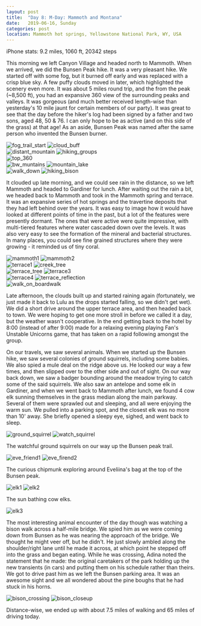 ```yaml
---
layout: post
title:  "Day 8: M-Day: Mammoth and Montana"
date:   2019-06-16, Sunday
categories: post
location: Mammoth hot springs, Yellowstone National Park, WY, USA
---
```


iPhone stats:  9.2 miles, 1060 ft, 20342 steps

This morning we left Canyon Village and headed north to Mammoth. When we arrived, we did the Bunsen Peak hike. It was a very pleasant hike. We started off with some fog, but it burned off early and was replaced with a crisp blue sky. A few puffy clouds moved in later, which highlighted the scenery even more. It was about 5 miles round trip, and the from the peak (~8,500 ft), you had an expansive 360 view of the surrounding peaks and valleys. It was gorgeous (and much better received length-wise than yesterday's 10 mile jaunt for certain members of our party). It was great to see that the day before the hiker's log had been signed by a father and two sons, aged 48, 50 & 76. I can only hope to be as active (and on this side of the grass) at that age! As an aside, Bunsen Peak was named after the same person who invented the Bunsen burner.

<div class="post-image post-image--split">
    <img src="https://lh3.googleusercontent.com/GQ0OCy94m4ysR8JfRNzP_Fb-pO9jn3bS1UueVzKDgNVvjf8FpRQzEmQaDmXWj9m4dbu-KsVtTAXvCLJ4Icy9zUqm8QFBf9C1_oP6vDYJLHlq6PUwjOUom7aL-H6JrED1BtV8PjOVdHDg3ig_u1NEWNh4dwKkg3bnG2VOTsVv7cAGdLl38SN2hrGYg8wGCloGPTtiB3EfM9cbxO3SOJFyNY6RG16_VNvIcZamhDDmutDXCxqicGdilYBHJRrUiZl8BvKwn4KEWKocp1haeXzAznCCGrmv_lRqWT_SCvgJbHKXPOKQHzTrYJn7YN6N2Hlwme06NOZhyVT3xU5nw_u6mjjz05HRP5DnOkrIDCW0ZaZY5elXH8pN5J1L_IUPttDdU6Ez7_ql4-ESADY5K55_KikUbT9iufXEXOtvusBkCV9EtuWQJZSdMYIl4_I4gbuhBO1apLIiC3e6uDObNeqlXwLTADD0jQyETQ45r4GZD2Ccai14A-N5vpHZqJOVI9fuMUgBFoj5fGsIcNpXX_PlQN0OmcCClkYlFgj5CSmVNQYjcLyzUQU1rIoHX2olaSnBfkNaROykYyFWz_gqzE0c5J-Siq_gRzb1Arqn8Fue9REkVhJKOtycOtpQ2Dx1_QTlkmc7aX92EAiTEbkqeN0zgQtJTjTKOWlkbQR2evmW-lGa5oqpZmmmJhhj-CRG2jXxj-Bn8dAiSN3YKTMfez4f-Z-UuA=w2114-h1408-no" alt="fog_trail_start" />
    <img src="https://lh3.googleusercontent.com/suU4iVZEKrZUbqFEv_D7votHo2sTMFQR0v8Dh7lSAiFSF9skV_dmPxZ5UProzrxodsaUdu_-zlAaxd-5IjldkmsRx64E6D8F-s4R-SvloAaJXHl4U7mT8kQQzVIBiKhIJ4gR5Plc6iW-OzRjkEOZoZQPPNgoR6big1sUxGPvel2s_DrUuGH6dP9_r5RG64Fyl3J-P2Lbo0hBbDZckiWJB9fmG7cLOAnmhP711jCsqCdwohjB2CCYSmwMGnNrbmhJG45D94uKUbVpOraWqyjpDNKh0fykild0RmoTaYK9zt-GIyZvGMFadVrShyLSDQb6gZTY3BPLRojxaZ7-u8n08-ClPNx-2e_7FPGkeswKJM36LWGnNAAsF1Tw_RanoN6_Uc0BWXxhs3suq1HRKu6-Z5IC2aiEDXxbmg3Wq82-malns4PTpwBTgZNXiVLXoKcLnl648BSfQHdGWyLGbsDVynS2mbTrWkPBgFw0WhES3sZ1sAJtELdb95xxdJbzvTX9Aci4yPrxq3FqLzkFPTlHfX0lTecO2e1GAzYiWdCllU_LcjSpGEHohMYH7p-E_i36LBF8e72Ch0umS9fQr1FCTcxYl7-muhxlshw-rUMbsrglb2eK68lk_Yl91t9mbssAFkc4ljSa323SvJ-WDlvmplQGy7prpGCyvb4AdIgXifdzjPGMh7R4p27dWByySu3CPuD4Vroxhjr8-AlRO8KYrtQVaA=w2114-h1408-no" alt="cloud_buff" />
</div>
<div class="post-image post-image--split">
    <img src="https://lh3.googleusercontent.com/ksP4M3v4R8DXE6gRDXU4z_btG0nAMvWTMJ4TxQE5It1KPHppX8ukF685PCWdSpx4n2tlIfaxUISnVxHfeEomMdf69jAKbPzSnJj39DqG5t6G3qhrttGzjvQMZmIaMCsPMlQhm1pgoAXl0YjxsfXGsr_41HB97rIMP-g-STFujtbSRDVN7VS5AuLJrW7Oqll8b9o2ey-fwmVG7EJpMCRD-Slh80Rsv98EJgJRTWkMej9p5feeqvJewRWoEICSPUDwt98yRETIeuCAfjMV2KCPe7-Muzy7hQT0e2_B7xTnJxsk5dn3D43nwZBo5BAu8h5s9FkQKKNhsM-vNBOpoAXz3s1OAmb_uosWeMfZNTdj5lgTBrjBwP0zgEzX0b5FsLhN8MokCYFUL-oiObnI0-EKUF1FtVzHKzxl0_5Q2KiUpqnDLdUxv3c-YBH4aO_eIVP5_wFb-AXiQr-n2MZum8uNG4LUxArLBbzEJLm6ppeYslvMeAqRe3INoAXZrTntylItTh3DdwIkWzy4oHeRB62CDllbzYKVZ5euolO7ZJq8MIM8kqrFMQzZik2E8bpH3p68nua9Mu_8O6JcFjS2VbLM7fzXo63stscFTfK_j2HW0v8D5Lv2PFYFDRMANDxNz2ribnlGibJHdue6KbsR0yt1NpChrFldJjfnapxaFQZdGntxaSq4Ti-Q3qA2x-79oKl76vsEdfP8x9HoiXhPhYRsLN7sWA=w2114-h1408-no" alt="distant_mountain" />
    <img src="https://lh3.googleusercontent.com/MWoSxzDnI2mAQmT7EdrFn96lzMsNlIZJNSPxzx7CnHzSXsUSvwWpJDgjCabblOUq9Z7uvH6T5zwFELRu7uU6IgKcyVELfBVD0q1hvr6JDcUqHICZ8qrDflPfMeVTbhzF1GMzyMtVLRPIrbIyAmWFhYZtGjP-gBZZUX3GNguO505knyLksfqxbzPtMn7Ucq8-fOBEwajdIZ1WUk0EGlyucrFwj0OT8_Rkirq0AiK6dh2fI_6c2tefo720CiQxppG_3Lvqu6alEOJNDhuUx_FgnJky9EMput4UCTRj6mooV9eGDjwjUqCa8-4MHnRx5jYep5oz-xN3KNmaKt9-T1Fa_lqQNfcqZC8oWfQbiHYdFuz9LtEBjfu2KCsm-u-SPEq8L7SQO2ZXYRsX4Y5fPxBdZj4Hq7qjcK9tl1FwbzepZeB1m35Vw32CjAy9Gx4cotEVb2ij2VtqrOiHFHV3jUKKep2r38tPtlGbP1uI0s4SfmBctzk5v7gDMxi3dwpSXswjtXatYeXcfzWSunRmxIB8XKZu7kTThGgiMeSrPnDYAkKilIj_cHjlMrAnu60htWSJmSticm49ycb2G4V1Ure2tLDcFmw3JPm6phw4bO1eK3b5b7YCthzbwCn1CJAghlRAgRoodl3KkP1rXcTPh70Bf4ayRSioBZ-VxSn9dIdy6AM4STP9bfBi4aWuODwHqtJHWThXhTbSecqXX78lBdpmDXoriw=w2114-h1408-no" alt="hiking_groups" />
</div>
<div class="post-image">
    <img src="https://photos.app.goo.gl/Q2qj8MHLbaDdrG697" alt="top_360" />
</div>
<div class="post-image post-image--split">
    <img src="https://lh3.googleusercontent.com/kvJCgdfubHt-Ul6Iuvbpd_rdBlbV7yUXva3oR5Yhpu2WoDLpHobV7A4xUiBBv4DTlgD8BNQ5XSsglSmGz0A29lSO2ncFf0VSqWP2FyrDxcCO9Olun-Hs8cYwi9wPfaTsUp6CvlUBs8qHL2BhbleIf4YJjCZxBCB3dNTv5bIrR7StKrp5ZDaGsr6ZC8RpSCeZWgRZt6rcZ8LgZuGps7FPHuAv87xywBnOjqjXhZyEdltIeJv0K1j-uWGoH1RH4VfwgDDzHM82bXeNQ8IxMWLtdTOPoc79I8UuvIUH33asNiwEsuUAbY9JQJPpQm4_UF-BuurXyS_0DILWvSArFUxL3fYtggYIkoyLU96At5Rkmz8Tll6WtJ_k6LZaB-lEM69Y5W5H3ux--rmFy7yUVF_vD4vje5ernDQyuwheugc6JgITub7hK8_QoIRYD-EzNozIzsnhfxG41ZKfvyQXp-1EV7MZpQxnPnxb3WrpMJfszDmp7LzeGJ3viKaL4QAaZh-QxV4fVN3C9fPScnKhe6_zfaYOqa91ZBEh6b446YJ4FB-lgp4W9tIye_V6or1LXr6BM9m3wyUeIAtW0qjiGQYZ5n15777VzEg4CMWYJ-thREZjfRXcLJk_Q7MTHCLL4JweC5AT1SAjpn4lCZBCIBdxU3p_JUCTwDhTLO2x0MyuXWE6wg3WEyYbgpHcc-c_2PZCesfJb1iGrQO2Z6_rKaWVVgfeaw=w2114-h1408-no" alt="bw_muntains" />
    <img src="https://lh3.googleusercontent.com/764mgdv_7tMVva2uYlFZoit9fl51q26o38vJwZH0YXHX2DxJOzBj3Fa2p9EGNzJB3tTTyKZOzrq-yCljlIbDWk1Xqk7oYpcuyN8w6EPvbW_GjHw8fowQgaWBTOlZZIqKoq-2RXlByIS9tvBSMECvSaFtoZ6Y14XrGjgkR2KuGAZoGusfILFhQ8rjCYbLDU47eYIqO5K_BXtw_FklIZ0ljYw-ynGUT3SBH0drFuFEOMCXswCFoMQgRJjTDBRwuyt4zjdMwfYYUFYHt6NzCat4WbMcF9ARTM6XkFq0lI0je5_m4PYAsW9mlVJhGDUWR9xNAMXRxlyDFD2J9Zz8auIDne1q7Iwvw-4BrBoqO3l9GTaDjCdxRF3yE-puXL7L3eiVvdT-JmKfG5GTB2SlGIJYtvF-bLzX4cThgIDj8NYSQjBbyE9Z_Ms_BJ3NYJgFo5KBqiQ0JONlVObA1KgfHgX8mZMCJpvDa1ZWoyMHyFeD9Lt7XTnappp-xo0CLy6fXCbRicwBNRm_BkgX7Me40bv37hjHRSrW18tGCJbKeWGBDxf_ceCJUUbrC-jid7azwuxgq4CorHcVA9GBGW2Sb62keo1aDf9cUmqHLRY4wte5UA-cPD_nMg2OqkAoGFC4aPUsV7hjy0X_yVQEMVB9iavSLea6c-aNh_ppkGwYVIxkW8tFwF5iwTBRT-AwRZVgg5D_LUAVdqdkzcdW33IhsumSVv0Xsw=w2114-h1408-no" alt="mountain_lake" />
</div>
<div class="post-image post-image--split">
    <img src="https://lh3.googleusercontent.com/_mBmDeUqXyyeHd8g_8eJsrdVHSU7S8xM9Luim4iTUi8SnALvIZls7CUf7LttLPmGIAsyC5qptz_kcfsbxOHSkijCOtCR_Fl-ZYE1N0_9f3ZdX5rClpP6typWnEG2LfiwZMP57Oh7TibPaORcoR2o794Oqg7VnhinK7mnKhGqzltF2o-jg09uEUVV8AcCQweCtH8zr0Wfp-JwK5Nz2Buullg3hLgLmFVkWs_6ib4Qa9S-dCgl0t1fVM7FceupbYuNW1Lr4sRdZFzklu89LxEgRwnzwzfIGwoI2YPsOnivsLAWiyac0qkNi2RDMIVqAnnZ4HEZ_1aSkZl09mf8XviYmitjFIX-vjC4KczPcWBqoprtmrCZztcks9cn5kvqZ8FQYIG3u8WrY-xOMpoCXCDtk8Ts826cszJkUlVWA1XHT9xv4BXdENa9pZdnbVSQcn1tv7Vw4cJ9bIwoDrdIMq_ySNOXQj9K3PW9gERtrNqgUtsX2YWoHYI37HX0uMzmgI2rhNuM3X1Gs2hXxt7aQYzpW_Yf_p5COB30SnZfdNurZ33F5mLwGCxGoIZCIRRso_vud2O0qghincZKYZ_VeUQNIKpCtsG_-w2yVCrNZvb-gQPxt-ejRFmCClzNKai9oCYgLgeBJyT6qmqY_rJHJjC-JyNNMAPbTjHXTjvUzSH7XumkZzaRaCQ4NR8AQqjgJUdyHbulQEdFSg1Wvi7L5f5p9vhIqQ=w2114-h1408-no" alt="walk_down" />
    <img src="https://lh3.googleusercontent.com/gf6360xl1BVkwtB5qpFh9UU9xGQUvA0dbdcrbBOzhiO4rMmCJwTPncDldNyEhhm5-wZNmOwjF_s192mCgE2UHlFkjoTwf28pOk598olNU4zYDuoIWnWQuXsInQPHZ38Q8a-loxG6etAyyqpZtwmRoKXHgKponOAfn866jdzewNdyl9VBKyHz8hXk36SsM_MKasdLOz_BySluO_k-x7dYMwWhkYXdECh3ZF25OSSsztcpVilIBOzF75uKpBvfDrZ5WTi30ANbUgaM7yshMlHvxvb_FTWer2QyBEIAkhS8-vUagXDUwl4Gs3EYUPh4Ec16w79dMBb9W9V1RkUsgDQ7kHD382J-yaWFae9aBQ7qRxQbPdF7IxWdvWf6kOCDYvAR64qqENM39g1mhJvOZGDy4KTzo02rWiOTp1JCg7XovgyKxM81p7BNzNoYEB1bIMLt6f22-HXn4U9A9Wd0pvxuun2hO5NtisMyei5cJQ1ftotEbCB1C-ya_q93fKuNtGATkAo1oCIJz8SXq9UHlbNrPrkTVbpsGEUvWRMVdMsTc-auLwFrFR2HahdbzjluqJzqW7yo9ELJShGjsKNTMu1pt3q7NEnZXsLk4FEJFlKmkEIqUnvLtHyDPC1Oo-9iluzhCyDEb5h2DugPfi1I5HpZx5Z2aqddvHA2HSO8DzqkMF_LHAT1P1HniPoeSx3dMwMAcNWfPYFq3IKq7o-tHRZMSYolkA=w2114-h1408-no" alt="hiking_bison" />
</div>

It clouded up late morning, and we could see rain in the distance, so we left Mammoth and headed to Gardiner for lunch. After waiting out the rain a bit, we headed back to Mammoth and took in the Mammoth spring and terrace. It was an expansive series of hot springs and the travertine deposits that they had left behind over the years. It was easy to image how it would have looked at different points of time in the past, but a lot of the features were presently dormant. The ones that were active were quite impressive, with multi-tiered features where water cascaded down over the levels. It was also very easy to see the formation of the mineral and bacterial structures. In many places, you could see fine grained structures where they were growing - it reminded us of tiny coral.

<div class="post-image post-image--split">
    <img src="https://lh3.googleusercontent.com/RqqahmO71qwKjzJedEe-xbfzecr7ItmiZc_ek8ohHE-ou09DL0t5O_BCzZdWzrR1CQ3XhXaI5v8aHnGEiEo-_d2Ex6aA23a6rsBartB4QSXA3R1su7jS5TDBOFxYe8ByY6055I7MT_AGQD_I8XtCGl4Xvmh1Zsup1QocGfV9vYp1RzMpLwIHbDi56Nhf51_xONBfp0Km7HEEmJsKlY6j00dAC0mPHxLZwbEYc88pDqh6ZR27RM2UiDxO8kjAB0hGRTngbG3zQ0RhtpSBXjYwfwTuu04cES-9CSoFYb0W0gZy5_Vhm67NPT9QaiS5jzTt73_vtAe2xgMCZe_DvoYqdpzaF4KTgaKf0_HS8xPLI11i-KIuhIwFjrw9i8L0i8d32Y6yST-PAH5z5S1SsW0V9Ysmx1oEAu8VZlttPfulxhbg9nnLw9VLi6BwTKdUlML_GgejpulMPgXHD83-5huZ1Jd5xL2E_ptkWPgS4j44WrQKuMDETkrNFW9HjJY5PGthzJ6blxfdrLAZtUmTdR3dPbpQn3ZGHSyLhdwvm2XTZHUMdfowOqJwqVt0bv5U8gKzMITbE_8R7mINnx8ijWV-KZ9B_CFiGusj7_om4JZYGHwTymwsHv6agHv9KMfxx0iTPpqxI1vX5GrzfHFv21pSm_IjfNCvuVG9hSXaIH-Op0YNWlDe1E3oxOCpFsh0MU10FSmJD7O1BHpKsKouCnzTN1me=w2114-h1408-no" alt="mammoth1" />
    <img src="https://lh3.googleusercontent.com/lkrCp9_dHWaW5yS0wDK440YdjB78IbzQ0Q6Sldox0OWsMeIttFMsJlbzyUiRWobrQDVaHA-PQ3iMBkeo5qhnx9uhojJ7Q5AsySHTqqcfak1EsLO9kJs3BkYDzcItcRagWeTrICWYtj-Y3zmYtsNDcKS06LTbhwcCSoYwuOpsI5_UjeE_4-VBrDGLinl43A72rCIV0Jfr7Uh-uYGgxPzhCz94O-Gm1r87aE_EfIv4oJnQwmgTwVQV0yOevRufnCvCJZFocfVaR4lfSNGC1cshzU3FP40aNTUfZ5V6uX2hnilv32ZHMwDgIXdcy_yf_Fe1GSly9yFljPrk_GRm_r_k1Vxw4x3038sXdsu88J7MxJeQUEdoMrc4vmBbQrtMmxVsjQ-nYZFh3-QUg3PczntTQjQ-ly1kGcYBBRnEqb7vD23np_kOUmEw-x1BUVG6SDnN4pJ5wpTf2inhvFWvGuaXDCl7BoG4TDWYZT4O1SEjcfn3X-W26m9NSpy-H-j42DYJwST8faBVOwmrO7DczMnght9PfFa8mdCq0DfE5VHU9BG5yxlk-wy74MrLZzl_wKV1Tjo5UG2B-ni45e7bswfaLCUQUYOz5dAp7ZEoosDsv8nRu9Q0PNjQ58bvrmMUvddLBRZhLKMusdBcjJ5f_srL6UbxmloR2Sa_HQWC7AdH6dGVJteEn0U1OSLv6HtV0noQ7qxnbyHQNMQGRXFhDYKat4YHpg=w2114-h1408-no" alt="mammoth2" />
</div>
<div class="post-image post-image--split">
    <img src="https://lh3.googleusercontent.com/Kr_YjDheY6co-wJBe5uVbW6sztJJyfsmieBOC8Hu-6CSsMCKIzv4d2WyL4yYU7XPJSFm_4KCnSBy66KuY5N84D9fWnJBTqFT6JPcCk456GO-VCTKO_YWpgW_pQ7SD2TL953Ib-bFrVIL5qvSyVXS3Xeswil9mEDmLaiUv1vWo_q7I1YJS02NY0UqzQ71ASUrHaRSwRNTR0UaSMn8UP9vQbEjj-2XAZo6bq6zGdVhnMdnmNjpFXdq1m5ftm0Xg3B4NQruAIXGDzNhCSWGqcZOYHRGVnAYpvpx7SJoagC_Q1GueSqE_AUsjGvfLoOyYA0OWMMNQ9B0OPslikRanPV9Ap6lnwpxSLeH3neBVaRhW9XJxWAnEjyuNSyJzT6Hi6D3y_DHxt3MbBLY5K_BVhI48KpSF9cZa-geFje6B_-NsB583Bq6UDXN7KzLACcltqtpyVMlfUDGNCRmx2hCesPkHe5pfQzz3jjrrkvDLZ2BhYp3dWV_XgLmmMZsMYflh6ENagpUEJZgWOTu73U-79f8VN6Dx3nlJ0ffyNXRGlCHvu7N1oUMMLtBTPpxzFEniyqk3ULZA9aNbXorU5_imK0rT8jD36Q8xiY5FvdiimmdPe7g-KFxc73_Y3klvD5ujaqOTbTclJBjKMZFvnmMzEA1i0BS_tg7Gag30EZW3COq7xGfzsgZXSJurP6DJh7FemyjZbqDZ59sUkFBoSy9_VyN3-fu=w940-h1408-no" alt="terrace1" />
    <img src="https://lh3.googleusercontent.com/Ferh9hDrZO8LK8w8OJzQ-JVGiVHNVQfY-X5yVDtG8DdDum5sNx0k6QkluHHVZd20v-tbncDVBKti1w50dbowJNOhW0hRfrZUcFsFF2-3AGz3goCW_1jTISp-jUf8wKr9hHxv52oioGeETyU2g6zLXK4l4UunOnHUaS1fq2l5d7xFi9HJDdUhtONYPDujaTmxqqbmJ9tgGRYpd4C5Af-VDlJtXSEBfLuJy7uLEy8WF3ZGUbHn1L8YZTEbJtagAIQ2BF_kmuldwOjipWlG8K9SFNFieJoz1uZzY44TDJq_g4e11xLQ50AN3h62pbRawBjy-ji5g09G8t2IJ1lSzPYmvQ5PChbBeRJ5eAdXKpEkqy6O-RAyP2Gu1fudnqvNvbyupuuRfGeSWocAQ8BLavdTYYh9RouY_KToJXLSvHhQq9o92HOne1L8TXiuCgMysrrrWXva65SARJN5vfbdPs8-JGsHUjR89CNsvIKkU-ux-2NvSxTlLZHaIo2RFLtGmeT6rOshugBbrfSWRO_n76kMsc0t8gUmvShR3BIakbQxM8EodbTgary2cm2FS1c11ymF385deuIdo-KcTrsmGuZlw8smRJNZu__sU7WeisdDQOi0ksKtyFdXL-tK9eciQvbNbOiIbaezH2xwQgqGevaNQbCAzp576kO14f7lwHDAjANR_611SBZ_7ABeIUON44DFSVvSvuH__yUnb41eSimBrGcXOQ=w940-h1408-no" alt="creek_tree" />
</div>
<div class="post-image post-image--split">
    <img src="https://lh3.googleusercontent.com/-aCXCfvX2_dBFMNwpXO_aICscomHwHi-u0ps9eVpDDxy8y3AWe5tw_SxyWePlQAHo2h6qKTv9eDQ6-pknat5aW0hruSDMyexgCFuxpa8fTSWMUcudQcZhMVrXIxfUNN7CfdjCafzDRdGXfRHHqGVuQpPwJLRm423Q1VVOrC-wrMqCSoyYHoPRP4qwozFVv_ukXL0NbSU5YkpgHFaO4QccXQ1vK6KskrbyCdKUTJEeHqkrhCGcqgRmLfpxcN4rVh_gaY_NyrW43pafwLUJKb11ckELzWr9DD3eUijbzEt6KfkPbjrCafIVU603rULpRhAdkKP5i9lVob4oa3lEBQOGCPGNkDAwlCiEkcZgc1wjC1Rg2MPnsJNBEYVaMElrU8LQ4XwFIL__PY_sCh46syARIoqbLj7Mf-4RMrPUi60Qif4he1ijz3UpyAjs18O_GXYjgDSfSuLD3VykA1AKzXD5uZAt2n85jEPQ8rSquE_zh8vX2k1eVndrny8AMfqCpdqdyMp8V62OADJ2sU1PhH0YmypSqlcGkldR76iDOuz4TUIOv1kGV9oXVrCi7WcmTg8BbiVIK-wjo5RnzVC35tE5NzMSu-MdpU_jVS-Zgesai2DSD7NeqNriQyqZMcV8oRLZKSVNMEF4cbwm2g1NViXz8oUo6ANAlQeK8_hTg8Kw5lQkJyWunnqrFSVnXZlEq7nlMvn2yzrvKapU5Dyplsn4VyALQ=w2114-h1408-no" alt="terrace_tree" />
    <img src="https://lh3.googleusercontent.com/M3qlAX1KGhUS3-RdND3nAoklua6OqqZrqrz2y4ATJlBg4LxIfwPcxgnEP9db7wrKE29fY-TgmXPA3USbRRhwtzETNfCHthqTND0_DpRIFzypQJJpaSW6FCNglsBhx7auKLHWsBs53hIH0-tcu-2bnNqkMu2ZwfkKQ8lxX5FqkuESOiMFlvu2r6m4LV3ASNfCpxXkXxMIgP1A6N5PyrMYtakzeh7dyFHil7y0aysZFZLMHUU0GYHGluGmoIk5nNz3RMWmWDTSPDGl1wNiZsqTQXIaR_F2GxjnhAGKa2RCDPAZC8HqHLzKX7OQdG4K9pS_HZx4rYstpaZNBcfxvzpwX6GBIlTASuu_i5APSE4cGGMBwEkS51MoxrckjArnsKJ909mTeC95Da-LU1w2nStbJAPkhmHGYhmDqw2RytHWNqH-Bt7Nm1Zaduqhl5fLT3np8VR1PyxRXU5WSP7AT6-yK3CRFqTNIcHSXT1Uf2f7K71VpRkR2pBO-Te_Gl1iqhYJfC_suTqTBb1AuW6s6bOojm5UIi0gpk05yaMdCFxrGr5kk1qgtDZouU9Muqo35WrPTc3PYO33xKTJRr8j4qpF9edezCKQHTu3l3ndGtggOdHBxbTnA6oNgF_daPaU9OcumsN_UE5jy3Msn_j_BGyJXDXTND4EgKNhoT6AIqgRQWIhRaYtGTzw6ChZj4WFWsoMI37zu-1PY5l3oVhzlpbp1Ofb=w2114-h1408-no" alt="terrace3" />
</div>
<div class="post-image post-image--split">
    <img src="https://lh3.googleusercontent.com/flEQ6Iss1YXFuoteO7K9ORfcZfJeGGFK3x9zEpNHfc4dn3w-1EfvDmQ1SGCbJcef_N_nYP71X01FN0QnzlHaL0e_MJ-ItoVBLPRsJN_qi4eriRV3LIu-yXvzYNJMPAfg0IIAd07xEG0HKAx7t8DiqXZie0-euB93bd9kPThK27wdHrvU42bJLRsUpo6h-cVHKsb860OlmYxftxO6XeZIiXzLjwtlndIo4M5I4b6FUyPEk6kHFwrU4tTUC4ZP1PzBo8-7VdJPz3i9zTHN3oXj6jPZGrniX1FQ7suiYiOXoMQfm51SUbwq43Qixda8yxuusEveTkAWCjrc4jLm3Qe6vrYVfBFOy3ywlmd9aZVd3ddGEoCrcjJ_1Aduh4vY0CC-ZIdjboUkikMtmPkVNFApavO8j0AtaSeVuudEeBOHauNRKFIeCAdiuoe5644BvEsRwfgzzTjS4AQ3axpNWLeKV40a11WM4cDjZM5kETGpCwvRdbZp4BZCkQSs8gX4WOKM1YbOFGa6HbsNFj1Ow05SbyPW_SVPXaBpl3jOVw4dawgrKTvMJGlKLdngrBjg6L0y2kuBHRN-621lcpfY8oEDq6PU0m94XpsSc_oUazLPXkctLNACPt0eryM6Xblp5demnwu4pVmxj9uvyfk3C9uGLUmq0jNeAtQkWy6Z4PTfJMWjj6xR9c0Fq2kXpInma-1DAnCRokMSzuRcBXv0a6iVEF2d1A=w2114-h1408-no" alt="terrace4" />
    <img src="https://lh3.googleusercontent.com/W-S_wgkhiWDkGQrQPfn1aHpJqZMwvR15RSE00_UgEHC8QqgPbMAvVtZoe1nfWYkxvrpk4_6o4yVKNAxZfCUDuIXB6lK-Qe_xwnD4P03x1Jd1jux5-b4zwLLBu1fCi3lmV-486n4WCvw39icj8fWENl3u5Yglfmjga37AcUtfzgdvdSff7aYuyL0Q4IYz4ZKRYr2fhwhnPHRM8e27b3AuQyYxY3PLIn_ziRKgFKycnTUcucpOS5E8EfRawVxej8KLm5PJg0efTn1ePzQAVxVXNvkpxLEU-XB31rlGx1i9GOImBi-kU9yL3ojxo1yiG2OHfu4H6lGAcOCXw4NOw_ldAWWa9A7Qojn7Ra_-qbS1xXujj9mk50XVhjX0cCnuUbAHPJJMqcNJXvH6wXlfXDKLA8FZ_Z-PtzvRXwSDrvVBTUmm8Sp9fqtHzo3HNvGdIyQsHY8rKIjSFKU44j-7joiMtphet8sxHJxigY5OmXZ2Kvh31VpCh2xi-S8-vCyWVx8PN5o54YztDdEbmJuDFl9fast57y8-7j0gFtm9B5bS4vv1VKkzTO1SmUXDlhEmDYt0OKQWrCXPlawOGke_CdC7lzrvhpz1DqnIaGnVXxsps_KkKnt6DAT0wdKdCjGRqUQ2Jflo72Au4HXb7HsE_2Tm7AVuHjozwXNV5i4jeXNNypyUK06S_xBj-htIrm0PqOSvAwWCDt9r0Yv_d1LXPRt7Eoaq-g=w2114-h1408-no" alt="terrace_reflection" />
</div>
<div class="post-image">
    <img src="https://lh3.googleusercontent.com/bf9e53TWXwZiiT2suAJUMi79BknAoqRjQL_WBRGtJyiCF_J3bd58Os7jM7ibyL71iVOBY81ay3uQ8Gz0l8OxOYFMl9KSvxv04ypM4ytzfkI5DtQWX-X7wFPLO-9Ed84fGMo3WF5_-tO4e9jM2SLsqFeLCwTlO9NzdK34vUz8HYLXSwBA5hKUa-z69mXIN3I_dNieofaCKDPMCu-spa8UvOk21kR7-QA5pbe4VowRro5m_edL64jHci9WoMkYaDbiECXyD7uqS8Erq5qJI1Mx0gr7LPJ0R8YLo7EM0ugDU5DN93GBBh93lQs35owTeoJT8gTRzXjIRhoVgAdhRVJ0j2AZTa4b10yTlGkqGC9nOPDHf_TTfj9rdVwKrpOnHo5ZLHjL-mYQRtZvvAAnlRJCz7Q4kgjCiltT5CU7VAJuMQ2OcL7-w89peudKLhrVVewbTvrGA_y4kqHXpTHh3gJEU5tcd3DPHULJbOB-7UnQDuOqNHj2-aAkuNcoFuKS8UWdKcWQvkcnK4-aEkDlxSdiwCDJeD5EKgU1UFXu0IezljZjsjPS3PqVsWXAQmgFdCP-fBmOFe-ctRQZCqBJMNN_2PAHWkBP3oQL0BdWzMGGp_pCDp6eqam0XdhkALyN3OawYzFFSe_-jG1IT3t82t6PefejIly-xk0N42EqpL6d1xSWc0f-Hz72CazG8KNg2yr_k-qlxS3r3OPsAVRxWnC7OG4D=w2114-h1408-no" alt="walk_on_boardwalk" />
</div>

Late afternoon, the clouds built up and started raining again (fortunately, we just made it back to Lulu as the drops started falling, so we didn't get wet). We did a short drive around the upper terrace area, and then headed back to town. We were hoping to get one more stroll in before we called it a day, but the weather wasn't cooperative. In the end getting back to the hotel by 8:00 (instead of after 9:00) made for a relaxing evening playing Fan's Unstable Unicorns game, that has taken on a rapid following amongst the group.

On our travels, we saw several animals. When we started up the Bunsen hike, we saw several colonies of ground squirrels, including some babies. We also spied a mule deal on the ridge above us. He looked our way a few times, and then slipped over to the other side and out of sight. On our way back down, we saw a badger bounding around the meadow trying to catch some of the said squirrels. We also saw an antelope and some elk in Gardiner, and when we went back to Mammoth after lunch, we found 4 cow elk sunning themselves in the grass median along the main parkway. Several of them were sprawled out and sleeping, and all were enjoying the warm sun. We pulled into a parking spot, and the closest elk was no more than 10' away. She briefly opened a sleepy eye, sighed, and went back to sleep.

<div class="post-image post-image--split">
    <img src="https://lh3.googleusercontent.com/fHP0YRLNYAakZnlQjlpFwV7lzVYK8v7ob38HEjTpUcRq686SXgEmBfv7EOYDw7snavAR-DWH2UDxMRfNhkBCCcf1sEmOENamzXPZuo_orXqytgXztxa0e8fT3wx4pRdRVcP1retarKAAtepLgH1qu1GnsABkwzkXaE8JwRvgkOTcHjMma5xHuhsKteHpHrl1S7inq9YhRW4Gj-4PjOQuf6Akq4sKkrKitRv7V50FyarKez0AKMEE8-fW-LM_Sob8ZOe_FKsoh9USWgYFiM-bSmx91is9yGt_pZlUa1ZHC0FG64qG7C-n3ZFOgNaVO_vXoRM4_o96emjOHTJFpA1FT26Omzx1VaDSkw5YhvYZWd57-QY7fSvP7O8RWtpq3q5BSiNguO7A7BJhPSWFuGKoQ2cKYLpFpC0aPgtbu8rVpffwKNrpIaYW6vSN5sBnCvtZnHdVvNGb2yxkR5SrW7UI4yR4UxVmDJrMEZnjdrGJGPfu9KOEoUuQw52tjYEATdNLbwmjPNHdT7Hcw_gk57fKI8l5KB0VSp7ZrNWb1cR_G3LS6RkrtfANy97lWAmAaOQfFVatGv_RBY-dKWjp2vGKrOW_7F7weQipwbzXDS1-tiIDV3ZnvgvodNszkFtNRBTHpd8TCSvk8GMFw4I1gG-hQEQsQ6e2LYNKpYhe_xlN85DdSdIOfgkjFW8mq3FHAnR421yqjXuws6ttJgl5bnDFvEeWtg=w2112-h1408-no" alt="ground_squirrel" />
    <img src="https://lh3.googleusercontent.com/vyLJDH6I-3pN_UJSzVRksVGrI8dcGjL-tewY0r2H-PDR2qDx-nVfltE6PjUY_2j42hrAncX2FcITfS7tuqdBGQ7d1HLNgFv-_AFTf3mJU1D2Uh86k3T_-ktd7r83yvZ44r1F7LqfjcCkgnklrWhBu5iCs-5UqSgvuBofx4iOXrQmYR5zxEUGw9eBbcuEGSCqdtwoYHx_lWIZ_BMny-hyQ1mURRnInzFa4A971TMcUfI-x-k0a-vwZmB-oyG2ANH2qWB-UVDTdHR0D3lzCG5KYpw37ekWA15dQXes7TOYLvyLnN_6vJMFHEfJUQoqnJFvZhAeofn0iWjgE3pfABMQTmxO4IK0v4he9KDfN_R_fHf79kUboanwIwN7aRhNLEm_XLHcIaOJBnRcMxUYufDW9qQyWikhW6DB9Mxz591U2gImydq-OaSMjQP__BXZV7k2M_rj47TwiKAsj5CTnizWV24ocfz48DVt-IISketCDWHIXAJ-gxQoDFEr69hXYKe6I0iILJ_UzRU2EZCZOy_VrHsjsKDIGuT0ozCP53f5xzz3sSCq3jvCNtTO65wqSnd7hNCH7WcWq8F9vuQ7nYakAsvryfarrv1QEjsO4mA-LADfTs9VzcjSnufAw25Bs-GJxvz3knR7q0ZzvQGOiFDAc1aaYdFzDsuTThumj8AQGz7c_KbKqkKq4Ei--ncOFmwmvSTt3efydJfbB4PnuagVZK1-qw=w2112-h1408-no" alt="watch_squirrel" />
   <p class="post-image-caption"> The watchful ground squirrels on our way up the Bunsen peak trail. </p>
</div>
<div class="post-image post-image--split">
    <img src="https://lh3.googleusercontent.com/npj1rvR8EViW7EMScWEfZugRV2LZqMk3Tz1Yfft_uHTtIh8qeOynI3Lm1VOhj8jZ0wXqUgldmLsv1nT4WC0ksRkax9zhYifgN7FCDn0LaoQdPBc8G4OweJI2i50pqZcdrboyEikT_rhtfX6A2ZL7JeJlrQuTe69Lnyb_bVBuRa0oz6c-x4p8f2sN42t6VM88gmfxFdJHb-EgU8SwBxUC4uamLAKC9wVWwGXea00r5s2yHjAq3bqZdCPLO-hTG-pb_S-eqWf5WhFr6fFtO6vRCnUseIb0Hi-dmtIb7p6cjwLGsHOKmBq9VKDg--xR7KW1mW98WwpCEoZ2uznV0kngwKmF3vQQ2OuQqhMNKoXNNJGVBUUVqQfCuJXxGTMrIeHi_gonmCrsHl2Y-evw5qO2Hxrs6VVQyw0jhTWVecaXurn1KRCMCNIpvAWa-SlTM1qPJdjHFtejP46ttc90LFHPqoLFCuGgV1G0tqJAkRmwZnXdRQvbC442fG1lZ1Yl-PpwxQOlqGtoNMhOy0gkyScNFec5lNe8YXHK-YYlvfaZtqI7U4AExLsL9zB_-hrzemCKxxi9YkazLTbTPsSGsTJfXRUkcrZFZptlFTl4mQi6JiG78TN96LoOBrpEdJmkCuTpPCsWQRa-qmEegzwH2sSSENAKlvVHwAOu8JaXUqtF1e7B73VPdnmo8fET9-nbtxww0y509yKC7-t1NpqoiAnOvGJXIQ=w2112-h1408-no" alt="eve_friend1" />
    <img src="https://lh3.googleusercontent.com/KN6gbC8DytrbKevM1d18-mf7a16FYBxzXQZJG6zM7FgZg5_neeGszmzJXg_sTB-R-EsQEubsLNDPJ1Kj4iBltQZRW_pHq94PlFfN67RGZueI2qEaO48zxhZwUueZwwSiwxyNHdu6x6l4K_3AVbINcRmQxwqnibYjZ39kby2KJmqAeNKNCBTpQrX3G1CSPJAdYdUop2D39-GBGsm1p2QcPZd30Ods43notin9lvRPblwKC_92isa5Wt_pZ0Ly_lAMYoDjAdhaj7lV_kqugU3sWa9mq25ao2pIpPv6cYyS5mb9-NFPDf4lisbQA4rWq1pQnkdQ90jX2lZGxxTDUcybzSCiXAs2ooGMiLgjGYcTX_-SHbBUzfBRRkTIqTedai_RegXHqX9UakFPUyf7WUTGdK-pFTo_RJLULyDSlzPCJ7Ck5cZ71KTFaDv354wuhVu7Vs5a4a7ibK-vHedw9iB8WGy6qTMGMDT6NIG0WQqYT807VG_pSlyy1Be2Qe0BW5ss57d2defMSy5c0kAHZq7HHQSoLFgU6fQfeSLkL6BZzUuyQZF5jsUXhxjp3fmPfsYnkxDS0TrwzFaO6yFUxkRW-217BaSNIXeM068c8Oa2Lh77Q8OkY3AjucCuX0fvnYdaZuHdQr6_iVaKll0wB-u7sxALinHY2D9Jsv3alItHWSYlS3E7l8-ItECx7dHkeT9J4nOfItGpko8QrVDZ5_43yx5IQQ=w2112-h1408-no" alt="eve_firend2" />
   <p class="post-image-caption"> The curious chipmunk exploring around Eveliina's bag at the top of the Bunsen peak.  </p>
</div>
<div class="post-image post-image--split">
    <img src="https://lh3.googleusercontent.com/EYSqQkaJyO4VouAKjeAwsJKJGJWV5nJ7a_mB9-2M2SbwKrzvEgZA_IXrs8Ymq5HX6G-TOGh2h6XAUEzImJsEpTW_kQkTbpQIDZdZwBen43XlSuMU36dKkg-nl6Ngu2mXUbSr3BgMl5oD931dOcoR5P5uoIClau0-1QbqBxQo8-mweTpWYCH8nGRWOjBhjR5omjLTJ2WZaDl1cXQMIN9oTD1QmHLkNBMykJlgmkAqYV5Upwp2SRACIxW0-WYYoXcvWIinIV943mcxrE4XtpMZVUYzQRmBY0v0c-bKreaHvB1AhQH1bUY7s37eFRjlrQE6DHhM2lngd18zPris9gtAgEH5KBAc2vBGdLs4EqorW8SZNALnYLfInE9_aAkG1FGkdt_JNtlbN0h0yjDFxprfdeYAhYOH5slsk0EsoR5u_90Yq4BS6e3J98IHdeSR9dS2GyApsZduMn0Xnc4Vnbgk2JPSHHCUvOKGzPMPnEh8MdRgD-EVYnitDJXiykxnfpGWZ1YYGwIKtrKZIPcZzBBlMLyuwFqMSengYVHkLe2af6jWp7DidS7Yr6SholvL8bvTxfKL6hgOZzow7v8FuCcp1xQc74N09WvdC88YK4Io3qJUSvmIM6UihG3jP9uFSvP6CYh-Qm_by-q1yMHncRdFXZB2Kjy-p6WjrlMV5oab6Adx75_ofOheci8Mxfm_8llpcdDUUYVPW-V9qy5eeIMUCu-0fQ=w2114-h1408-no" alt="elk1" />
    <img src="https://lh3.googleusercontent.com/VQ7TeUIrl1v0Bzw960bQcPq6g9QYLSiaf83Y0mgjRojBJ6E_fAW793T_k6LtOPeMB1VTE11mDe8JN9Hgae6xUblLlHZKxzdOqT2y3uCVVTQsSeSeNUU_2XIodD4xeue3kz-vScESO5v4MBCjGpUjhp9o49LmAazd-qQwjPS_DCwud401Ms9A6JehcNZ9Q9rarPR5lDFNKhHMpSTlJ9fHetqUbRqcY1FAMSol5-X4INdy5g-l5ptDB5ShuU-5EZWFlRujfoKeSlLr4N7qmsDfpHMF5zbvncgrG-5eTctjKhp4hkBd_gqtYWb5KYx4WgCm05aRDpqee7Fj-dryoH9F7bANBCRHk0jySVL9itkhYMaFp0c5lTFGQg_Ch87rLAwDsK7XVrb34RSIsBhxQy8n9grAWVYxd6h9t7ehPdLOnwIiDDEPF-4eEeJIDNk7vSy8xr82xkmr4r1em8MM_h-ITtU85YIVOOeS79Fq8oDmid5Pg3GzKRSPFn12qBRszQnKz4pbbihjd8REvdSPBVi83Di6XQB5EzRww5vv_GW0deXIYSp7kCDJHhBczXJmtqljgeSgAYBTIGIOndacRrQQsODEVmoOvPb1lOOYwZmpbqiRIgQtUVZYukcnHBF80MKjcBYini6FRL7CqRAcq4uCccHnx1CnyaHbhsNb7JGIhvBvao2LVo0ncUmMdMQvt8jpU2GpJcWl8Jqe8PozCLhwj6lnLw=w2114-h1408-no" alt="elk2" />
   <p class="post-image-caption"> The sun bathing cow elks.  </p>
</div>
<div class="post-image">
    <img src="https://lh3.googleusercontent.com/seoN8juYdvibiJ5fzEacFFqU99shIz5f5rKNdmPYTNo3wS_LVhI3LKp3SEF6fmhq750YJjBEvVE19z-HCFvFsOoiG8dY2fiN9bgmOAyWT3iMxjVLNOhzIlE_wPzAeuVCmftVlsh-aSRTP_DFI93Mt4YnMVrZ3PKLTydD7D5-aLBOY6Me-f-rXxDufJejTtuPnwcmQXivGPngf0ULPCCyIlcgZJ2zytrzPoj2C9YABtxttF5rgoDP6MN2jZgHWPbulktEwfTFRM39YKhF29ZneAtTn202RZDg_xA05NSuEv_ETEBK84xDR2D_O9vbHfJ4U5u44SmqnHxmZTGsXEglh2C86XsWIWEHfWgq8vJvjHjqtdCptIWDW5g8I54hiCkv-4DUR4JibL0RfRSEAOHA18-3Ndd1hgRDEt5U5iDCICGVppokgSXgPNd2LKj08REJF6DcQWPfo5jvZIBqJlETn7_7-B8NSLPHhvYYyv8_hkDwNEfNRhE8rXTXg1GC4qbt533Hsh_9-016umd_6KlzOSGQkGBlP4lWnPGE_xxMOmxtxTGMrQPzb4WRdsxH1XhDXusPQTeTTyonVU7NfIGx87xxrjXCG3s7BWX91lXr4y2yCC2k0xX_pouMvKIF2LBVNkfCZ3iVpLMIfWDOvqNN4aiL97NQJmM61HJYuOtwuMUdbnqnDmI0h7Oqh4W_p0s6g8TV2O48IixN2v6GjpDHOHYM7Q=w1878-h1408-no" alt="elk3" />
</div>

The most interesting animal encounter of the day though was watching a bison walk across a half-mile bridge. We spied him as we were coming down from Bunsen as he was nearing the approach of the bridge. We thought he might veer off, but he didn't. He just slowly ambled along the shoulder/right lane until he made it across, at which point he stepped off into the grass and began eating. While he was crossing, Adina noted the statement that he made: the original caretakers of the park holding up the new transients (in cars) and putting them on his schedule rather than theirs. We got to drive past him as we left the Bunsen parking area. It was an awesome sight and we all wondered about the pine boughs that he had stuck in his horns.

<div class="post-image post-image--split">
    <img src="https://lh3.googleusercontent.com/tuJV3sXjHkI16Ixl_izjcX9acsrdkWPdu5R1GtVdIXcdOf3POOjckoiGxKi006xnPSbKWdjy8K94ikaldpagTtKR2LMR5RSMf1FnPB1dbvTaRBZstAO45cL8t0c82YTS1fPqo-Lr9d7BEowDTl3dWWwmYjEJvNrLbm5oZMD5SKOcrivYMOsdQeV7X2LQ7ZxFtyf9Jl0qz9bMw-ha5zXueohHEmmN1dV2-WZMs5VBMcoj1QdacJ7rH9zjeTpU-gyd4JgxP7bETvQH-BuqM7ovGjfv52QOxG8skRIjKCUIjNw6QyQhXDWAPMcAUBHRJ87cmeppGV1Fv8XBpabFW3o5_S26fRi93fMfm5vw_2zSLosKvzZxX55ekW-3IrfS64-aYt2cFNjoYfxTqX_ac8Yy42noskJiXgddqcDY05MAzfauBltAzMfOXDIcLE4-Bat1N-2fuCZ0zXVCVCLqutM7Ga0gesoAoo8UQUIUG_zpWVd7w2waC87cRe9Gus8QbmEzoTewVYuDtOyfXzbHzcWAEQUgxAgL7DIWiLyVrvcErxWqKVineVvpCS-bwV4_BtOWMe-1XJDdkzvbciiNT6fC-jU1L0zdAOQgcLzRBgmvfxgMqnd4fGwEzNB591y1FuGZeo7jzSgsStYkwcErvVotSo_ENqd0LQtmb0CBT1TtBZFtvOyJI2zf0lCIZ03j1xACVJBG3cnA-LGfDVOicJ-tYL7W3g=w434-h290-no" alt="bison_crossing" />
    <img src="https://lh3.googleusercontent.com/hIlQiLEYci-lg96k0FYLW5inEDNXIRUa-JghvVIjaPIf_7gqWi_4uUnGcx2ES_k0Ov_ERnXbDbZawymk1kvNVsNF62dWhXmeUop7jaj2M_ePyPPnotTVGlpaItsKbpmX-4bnHEEjgI5qvkZ__KPFxHd9TqnNPN9oa55_X6__s7ZnTKU_kp3MTcysGGMkIVN-CSr5QeIZjMqSccRzDTW_hk6-ep0LAiYsPzr1BcN-tw9-eQ7J6_atj3JCYeXa6HrBRbszImX0PG16ETv6uS31UAhWCYcUUGIOBIFpP88U05RjQAs3enYCCzIhnzEZ9iqRNp-v2fGUT8bZ8ioZ9AY8y_0r8rvp-XuXUqRkl-zMenYAgyJ0FZuHHXCLxup5FJUq0zd8UovUP66GcZA5-94dsQ84t27NGCy6iQcOfkZo0z4TpZkGySU49VECImEGpkSPLwY_MX42Ysv8BFc1lUpTOvyOSnps7BhLRzbyA2TQntqUVAvLA78hQ7zWOQdYNLelny0OhjJJLn_N7tIa_sCeNVWmfcE0mSnwt40Fb-N7JGcF9KxZh6jF2j0uIcExTRKKz40SLWIQmJse_RMkYqFc9mRFpdQSmWsMS2ZIqAiGCII9NSWJ0xist_RXCWUqBpcEAfay2RXP5iknXoIrkqwzhFJKYYTyp_-hR8AtJ4XPkchuTJD3CEec6SfuvnfKv8axMxBIc8SRSfRIOP3FEFRftzubkw=w2114-h1408-no" alt="bison_closeup" />
</div>

Distance-wise, we ended up with about 7.5 miles of walking and 65 miles of driving today.
